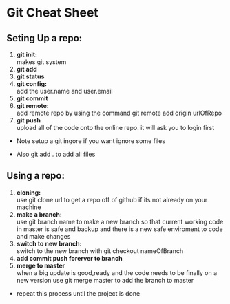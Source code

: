 <!--The Git CheatSheet-->
# Git Cheat Sheet

## Seting Up a repo: 


1. **git init:** <br/> 
makes git system
1. **git add**
1. **git status**
1. **git config:** <br/>
add the user.name and user.email
1. **git commit**
1. **git remote:**<br/>
add remote repo by using the command git remote add origin urlOfRepo
1. **git push** <br/>
upload all of the code onto the online repo. it will ask you to login first

* Note setup a git ingore if you want ignore some files

* Also git add . to add all files

## Using a repo:

1. **cloning:** <br/>
use git clone url to get a repo off of github if its not already on your machine
1. **make a branch:** <br/>
use git branch name to make a new branch so that current working code in master is safe and backup and there is a new safe enviroment to code and make changes
1. **switch to new branch:** <br/>
switch to the new branch with git checkout nameOfBranch
1. **add commit push forerver to branch**
1. **merge to master** <br/>
when a big update is good,ready and the code needs to be finally on a new version use git merge master to add the branch to master

* repeat this process until the project is done
